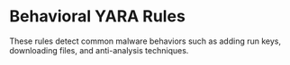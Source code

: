 # Behavioral YARA Rules
These rules detect common malware behaviors such as adding run keys, downloading files, and anti-analysis techniques.
